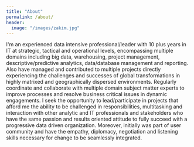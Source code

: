 ```yaml
---
title: "About"
permalink: /about/
header:
  image: "/images/zakim.jpg"
---
```


I'm an experienced data intensive professional/leader with 10 plus years in IT at strategic, tactical and operational levels,
encompassing multiple domains including big data, warehousing, project management, descriptive/predictive analytics, data/database 
management and reporting. Also have managed and contributed to multiple projects directly experiencing the challenges and successes of 
global transformations in highly matrixed and geographically dispersed environments. Regularly coordinate and collaborate with multiple 
domain subject matter experts to improve processes and resolve business critical issues in dynamic engagements. I seek the opportunity 
to lead/participate in projects that afford me the ability to be challenged in responsibilities, multitasking and interaction with other analytic and IT professionals and stakeholders who have the same passion and results oriented attitude to fully succeed with a progressive data driven organization. Moreover, initially was part of user community and have the empathy, diplomacy, negotiation and listening skills necessary for change to be seamlessly integrated.
